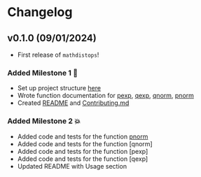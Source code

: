 # Changelog

<!--next-version-placeholder-->

## v0.1.0 (09/01/2024)

- First release of `mathdistops`!

### Added Milestone 1 🚀
- Set up project structure [here](https://github.com/UBC-MDS/mathdistops/commit/85d03c48e6c40e6c847fa62cb253ea741ba9007d)
- Wrote function documentation for [pexp](https://github.com/UBC-MDS/mathdistops/commit/b2bcb9e65ce584b8b95b859ddbcfbde18b8714db), [qexp](https://github.com/UBC-MDS/mathdistops/commit/69c1e85b38c34209ad840f706755790557e94881), [qnorm](https://github.com/UBC-MDS/mathdistops/commit/3166bf337375eee1829c5b30efc176f39188c7d5), [pnorm](https://github.com/UBC-MDS/mathdistops/commit/3166bf337375eee1829c5b30efc176f39188c7d5)
- Created [README](https://github.com/UBC-MDS/mathdistops/commit/0cd1c468e883f2afba0c69c43a9f1ffa57341f0f) and [Contributing.md](https://github.com/UBC-MDS/mathdistops/commit/6832d2c5006c84204edb0c4195e4e7f2cece68ad)

### Added Milestone 2 💥
- Added code and tests for the function [pnorm](https://github.com/UBC-MDS/mathdistops/commit/3b9fb4acd166ed1801989b5b82bfe1a3fceca1a2)
- Added code and tests for the function [qnorm] 
- Added code and tests for the function [pexp]
- Added code and tests for the function [qexp]
- Updated README with Usage section
